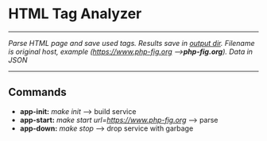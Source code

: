 # HTML Tag Analyzer
*****
*Parse HTML page and save used tags. Results save in [output dir](output). Filename is original host, example (https://www.php-fig.org -->**php-fig.org**). Data in JSON*
*****


## Commands
* **app-init:** *make init* --> build service
* **app-start:** *make start url=https://www.php-fig.org* --> parse 
* **app-down:** *make stop* --> drop service with garbage
